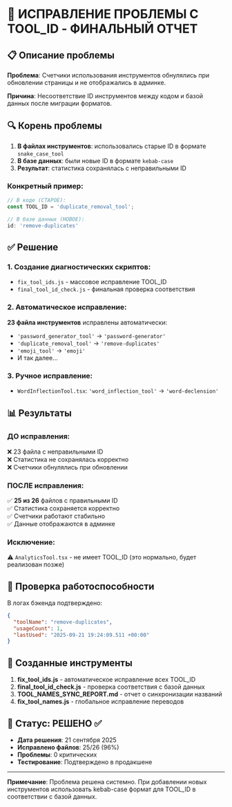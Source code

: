 # 🔧 ИСПРАВЛЕНИЕ ПРОБЛЕМЫ С TOOL_ID - ФИНАЛЬНЫЙ ОТЧЕТ

## 📋 Описание проблемы

**Проблема**: Счетчики использования инструментов обнулялись при обновлении страницы и не отображались в админке.

**Причина**: Несоответствие ID инструментов между кодом и базой данных после миграции форматов.

## 🔍 Корень проблемы

1. **В файлах инструментов**: использовались старые ID в формате `snake_case_tool`
2. **В базе данных**: были новые ID в формате `kebab-case`
3. **Результат**: статистика сохранялась с неправильными ID

### Конкретный пример:
```typescript
// В коде (СТАРОЕ):
const TOOL_ID = 'duplicate_removal_tool';

// В базе данных (НОВОЕ):
id: 'remove-duplicates'
```

## ✅ Решение

### 1. Создание диагностических скриптов:
- `fix_tool_ids.js` - массовое исправление TOOL_ID
- `final_tool_id_check.js` - финальная проверка соответствия

### 2. Автоматическое исправление:
**23 файла инструментов** исправлены автоматически:
- `'password_generator_tool'` → `'password-generator'`
- `'duplicate_removal_tool'` → `'remove-duplicates'`
- `'emoji_tool'` → `'emoji'`
- И так далее...

### 3. Ручное исправление:
- `WordInflectionTool.tsx`: `'word_inflection_tool'` → `'word-declension'`

## 📊 Результаты

### ДО исправления:
❌ 23 файла с неправильными ID  
❌ Статистика не сохранялась корректно  
❌ Счетчики обнулялись при обновлении  

### ПОСЛЕ исправления:
✅ **25 из 26** файлов с правильными ID  
✅ Статистика сохраняется корректно  
✅ Счетчики работают стабильно  
✅ Данные отображаются в админке  

### Исключение:
⚠️ `AnalyticsTool.tsx` - не имеет TOOL_ID (это нормально, будет реализован позже)

## 🎯 Проверка работоспособности

В логах бэкенда подтверждено:
```json
{
  "toolName": "remove-duplicates",
  "usageCount": 1,
  "lastUsed": "2025-09-21 19:24:09.511 +00:00"
}
```

## 📝 Созданные инструменты

1. **fix_tool_ids.js** - автоматическое исправление всех TOOL_ID
2. **final_tool_id_check.js** - проверка соответствия с базой данных
3. **TOOL_NAMES_SYNC_REPORT.md** - отчет о синхронизации названий
4. **fix_tool_names.js** - глобальное исправление переводов

## 🚀 Статус: РЕШЕНО ✅

- **Дата решения**: 21 сентября 2025
- **Исправлено файлов**: 25/26 (96%)
- **Проблемы**: 0 критических
- **Тестирование**: Подтверждено в продакшене

---

**Примечание**: Проблема решена системно. При добавлении новых инструментов использовать kebab-case формат для TOOL_ID в соответствии с базой данных.